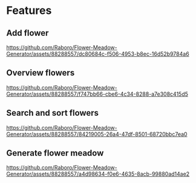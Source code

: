 # Features

## Add flower 

https://github.com/Raboro/Flower-Meadow-Generator/assets/88288557/dc80684c-f506-4953-b8ec-16d52b9784a6

## Overview flowers

https://github.com/Raboro/Flower-Meadow-Generator/assets/88288557/f747bb66-cbe6-4c34-8288-a7e308c415d5

## Search and sort flowers

https://github.com/Raboro/Flower-Meadow-Generator/assets/88288557/84219005-26a4-47df-8501-68720bbc7ea0

## Generate flower meadow

https://github.com/Raboro/Flower-Meadow-Generator/assets/88288557/a4d98634-f0e6-4635-8acb-99880ad14ae2
